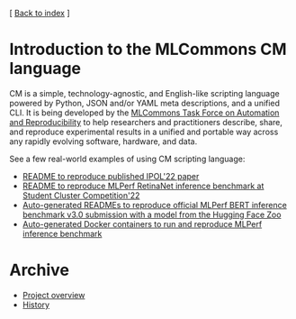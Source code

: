 [ [Back to index](README.md) ]

# Introduction to the MLCommons CM language

CM is a simple, technology-agnostic, and English-like scripting language
powered by Python, JSON and/or YAML meta descriptions, and a unified CLI.
It is being developed by the [MLCommons Task Force on Automation and Reproducibility](taskforce.md)
to help researchers and practitioners describe, share, and reproduce experimental results 
in a unified and portable way across any rapidly evolving software, hardware, and data.

See a few real-world examples of using CM scripting language:
- [README to reproduce published IPOL'22 paper](cm-mlops/script/app-ipol-reproducibility-2022-439)
- [README to reproduce MLPerf RetinaNet inference benchmark at Student Cluster Competition'22](docs/tutorials/sc22-scc-mlperf.md)
- [Auto-generated READMEs to reproduce official MLPerf BERT inference benchmark v3.0 submission with a model from the Hugging Face Zoo](https://github.com/mlcommons/submissions_inference_3.0/tree/main/open/cTuning/code/huggingface-bert/README.md)
- [Auto-generated Docker containers to run and reproduce MLPerf inference benchmark](cm-mlops/script/app-mlperf-inference/dockerfiles/retinanet)




# Archive

* [Project overview](misc/overview.md)
* [History](misc/history.md)
